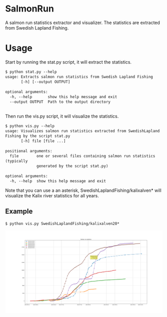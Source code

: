 # SalmonRun

A salmon run statistics extractor and visualizer. The statistics are extracted from Swedish Lapland Fishing.

# Usage

Start by running the stat.py script, it will extract the statistics.

```
$ python stat.py --help
usage: Extracts salmon run statistics from Swedish Lapland Fishing
       [-h] [--output OUTPUT]

optional arguments:
  -h, --help       show this help message and exit
  --output OUTPUT  Path to the output directory


```

Then run the vis.py script, it will visualize the statistics.

```
$ python vis.py --help
usage: Visualizes salmon run statistics extracted from SwedishLapland Fishing by the script stat.py
       [-h] file [file ...]

positional arguments:
  file        one or several files containing salmon run statistics (typically
              generated by the script stat.py)

optional arguments:
  -h, --help  show this help message and exit
```

Note that you can use a an asterisk, SwedishLaplandFishing/kalixalven* will visualize the Kalix river statistics for
all years.

## Example

```
$ python vis.py SwedishLaplandFishing/kalixalven20*
```

<img src="img/vis.png" width="1000"/>
